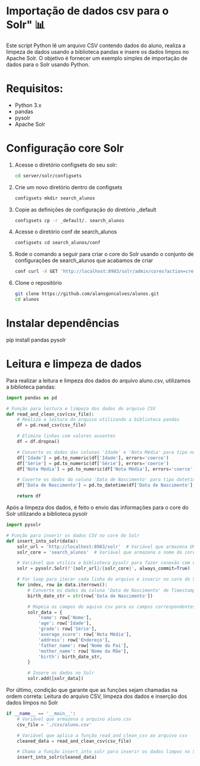 # Importação de dados csv para o Solr" 📊

Este script Python lê um arquivo CSV contendo dados do aluno, realiza a limpeza de dados usando a biblioteca pandas e insere os dados limpos no Apache Solr. O objetivo é fornecer um exemplo simples de importação de dados para o Solr usando Python.

# Requisitos:
- Python 3.x
- pandas
- pysolr
- Apache Solr


# Configuração core Solr
1. Acesse o diretório configsets do seu solr:
   ```bash
   cd server/solr/configsets

2. Crie um novo diretório dentro de configsets
   ```bash
   configsets mkdir search_alunos

3. Copie as definições de configuração do diretório _default
   ```bash
   configsets cp -r _default/. search_alunos

4. Acesse o diretório conf de search_alunos
   ```bash
   configsets cd search_alunos/conf

5. Rode o comando a seguir para criar o core do Solr usando o conjunto de configurações de search_alunos que acabamos de criar
   ```bash
   conf curl -X GET 'http://localhost:8983/solr/admin/cores?action=create&name=search_alunos&instanceDir=configsets/search_alunos'

6. Clone o repositório
   ```bash
   git clone https://github.com/alansgoncalves/alunos.git
   cd alunos


# Instalar dependências
pip install pandas pysolr


# Leitura e limpeza de dados

Para realizar a leitura e limpeza dos dados do arquivo aluno.csv, utilizamos a biblioteca pandas:
```Python
import pandas as pd

# Função para leitura e limpeza dos dados do arquivo CSV
def read_and_clean_csv(csv_file):
    # Realiza a leitura do arquivo utilizando a biblioteca pandas
    df = pd.read_csv(csv_file)

    # Elimina linhas com valores ausentes
    df = df.dropna()

    # Converte os dados das colunas 'Idade' e 'Nota Média' para tipo numérico
    df['Idade'] = pd.to_numeric(df['Idade'], errors='coerce')
    df['Série'] = pd.to_numeric(df['Série'], errors='coerce')
    df['Nota Média'] = pd.to_numeric(df['Nota Média'], errors='coerce')

    # Coverte os dados da coluna 'Data de Nascimento' para tipo datetime
    df['Data de Nascimento'] = pd.to_datetime(df['Data de Nascimento'], errors='coerce')

    return df
```

Após a limpeza dos dados, é feito o envio das informações para o core do Solr utilizando a biblioteca pysolr
```Python
import pysolr

# Função para inserir os dados CSV no core do Solr
def insert_into_solr(data):
    solr_url = 'http://localhost:8983/solr'  # Variável que armazena URL de acesso ao Solr
    solr_core = 'search_alunos'  # Variável que armazena o nome do core Solr

    # Variável que utiliza a biblioteca pysolr para fazer conexão com o Solr
    solr = pysolr.Solr(f'{solr_url}/{solr_core}', always_commit=True)

    # For loop para iterar cada linha do arquivo e inserir no core do Solr
    for index, row in data.iterrows():
        # Converte os dados da coluna 'Data de Nascimento' de Timestamp para string
        birth_date_str = str(row['Data de Nascimento'])

        # Mapeia os campos do aquivo csv para os campos correspondentes no schema do Solr
        solr_data = {
            'name': row['Nome'],
            'age': row['Idade'],
            'grade': row['Série'],
            'average_score': row['Nota Média'],
            'address': row['Endereço'],
            'father_name': row['Nome do Pai'],
            'mother_name': row['Nome da Mãe'],
            'birth': birth_date_str,
        }

        # Insere os dados no Solr
        solr.add([solr_data])
```

Por último, condição que garante que as funções sejam chamadas na ordem correta: 
Leitura do arquivo CSV, limpeza dos dados e inserção dos dados limpos no Solr
```Python
if __name__ == '__main__':
    # Variável que armazena o arquivo aluno.csv
    csv_file = './csv/aluno.csv'

    # Variável que aplica a função read_and_clean_csv ao arquivo csv
    cleaned_data = read_and_clean_csv(csv_file)

    # Chama a função insert_into_solr para inserir os dados limpos no Solr
    insert_into_solr(cleaned_data)
```
